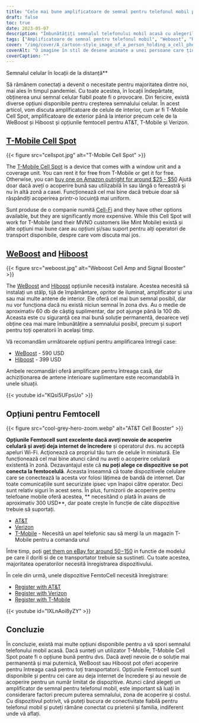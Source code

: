 ```yaml
---
title: "Cele mai bune amplificatoare de semnal pentru telefonul mobil pentru uz casnic"
draft: false
toc: true
date: 2023-05-07
description: "Îmbunătățiți semnalul telefonului mobil acasă cu alegerile noastre de top pentru conectivitate fiabilă și acoperire pe toată casa."
tags: ["Amplificatoare de semnal pentru telefonul mobil", "Weboost", "Hiboost", "Conectivitate la domiciliu", "Acoperire telefon mobil", "Femtocelulă", "Amplificatoare de semnal celular", "Amplificatoare de semnal wireless", "Dispozitive de amplificare a semnalului", "Conectivitate mobilă", "Recepție telefon mobil", "Internet de acasă", "Amplificatoare wireless", "Electronică", "Îmbunătățirea locuinței", "Telecomunicatii", "Tehnologie", "Case inteligente", "Apel Wifi", "Rețea de telefonie mobilă"]
cover: "/img/cover/A_cartoon-style_image_of_a_person_holding_a_cell_phone.png"
coverAlt: "O imagine în stil de desene animate a unei persoane care ține un telefon mobil și stă lângă un amplificator cu barele de semnal în creștere."
coverCaption: ""
---
```

 Semnalul celular în locații de la distanță**

Să rămânem conectați a devenit o necesitate pentru majoritatea dintre noi, mai ales în timpul pandemiei. Cu toate acestea, în locații îndepărtate, obținerea unui semnal celular fiabil poate fi o provocare. Din fericire, există diverse opțiuni disponibile pentru creșterea semnalului celular. În acest articol, vom discuta amplificatoare de celule de interior, cum ar fi T-Mobile Cell Spot, amplificatoare de exterior până la interior precum cele de la WeBoost și Hiboost și opțiunile femtocell pentru AT&T, T-Mobile și Verizon.

## [T-Mobile Cell Spot](https://amzn.to/41cXppc)

{{< figure src="cellspot.jpg" alt="T-Mobile Cell Spot" >}}

The [T-Mobile Cell Spot](https://amzn.to/41cXppc) is a device that comes with a window unit and a coverage unit. You can rent it for free from T-Mobile or get it for free. Otherwise, you can [buy one on Amazon outright for around $25 - $50](https://amzn.to/41cXppc) Ajută doar dacă aveți o acoperire bună sau utilizabilă în sau lângă o fereastră și nu în altă zonă a casei. Funcționează cel mai bine dacă trebuie doar să răspândiți acoperirea printr-o locuință mai uniform.

Sunt produse de o companie numită [Cell-Fi](https://nextivityinc.com/products/) and they have other options available, but they are significantly more expensive. While this Cell Spot will work for T-Mobile (and their MVNO customers like Mint Mobile) există și alte opțiuni mai bune care au opțiuni și/sau suport pentru alți operatori de transport disponibile, despre care vom discuta mai jos.

## [WeBoost](https://amzn.to/42chuNG) and [Hiboost](https://amzn.to/3NPsSL6)

{{< figure src="weboost.jpg" alt="Weboost Cell Amp and Signal Booster" >}}

The [WeBoost](https://amzn.to/42chuNG) and [Hiboost](https://amzn.to/3NPsSL6) opțiunile necesită instalare. Acestea necesită să instalați un stâlp, tijă de împământare, opritor de iluminat, amplificator și una sau mai multe antene de interior. Ele oferă cel mai bun semnal posibil, dar nu vor funcționa dacă nu există niciun semnal în zona dvs. Au o medie de aproximativ 60 db de câștig suplimentar, dar pot ajunge până la 100 db. Aceasta este cu siguranță cea mai bună soluție permanentă, deoarece veți obține cea mai mare îmbunătățire a semnalului posibil, precum și suport pentru toți operatorii în același timp.

Vă recomandăm următoarele opțiuni pentru amplificarea întregii case:

- [WeBoost](https://amzn.to/42chuNG) - 590 USD
- [Hiboost](https://amzn.to/3NPsSL6) - 399 USD

Ambele recomandări oferă amplificare pentru întreaga casă, dar achiziționarea de antene interioare suplimentare este recomandabilă în unele situații.

{{< youtube id="KQsi5UFpsUo" >}}

## Opțiuni pentru Femtocell

{{< figure src="cool-grey-hero-zoom.webp" alt="AT&T Cell Booster" >}}

**Opțiunile Femtocell sunt excelente dacă aveți nevoie de acoperire celulară și aveți deja internet de încredere** și operatorul dvs. nu acceptă apeluri Wi-Fi.
Acţionează ca propriul tău turn de celule în miniatură.
Ele funcționează cel mai bine atunci când nu aveți o acoperire celulară existentă în zonă.
Dezavantajul este că **nu poți alege ce dispozitive se pot conecta la femtocelulă**. Aceasta înseamnă că toate dispozitivele celulare care se conectează la acesta vor folosi lățimea de bandă de internet. Dar toate comunicațiile sunt securizate ipsec vpn înapoi către operator. Deci sunt relativ siguri în acest sens.
În plus, furnizorii de acoperire pentru telefoane mobile oferă acestea, ** necesitând o plată în avans de aproximativ 300 USD**, dar poate crește în funcție de câte dispozitive trebuie să suportați.
 
- [AT&T](https://www.att.com/buy/accessories/Specialty-Items/att-cell-booster.html)
- [Verizon](https://www.verizon.com/products/verizon-lte-network-extender/)
- [T-Mobile](https://www.t-mobile.com/support/coverage/4g-lte-cellspot) - Necesită un apel telefonic sau să mergi la un magazin T-Mobile pentru a comanda unul

Între timp, poți [get them on eBay for around $50-$150](https://www.ebay.com/sch/i.html?_nkw=femtocell) in functie de modelul pe care il doriti si de ce transportator trebuie sa sustineti. Cu toate acestea, majoritatea operatorilor necesită înregistrarea dispozitivului.

În cele din urmă, unele dispozitive FemtoCell necesită înregistrare:

- [Register with AT&T](https://www.att.com/device-support/article/wireless/KM1458172/ATT/ATTSS2FII)
- [Register with Verizon](https://www.verizonwireless.com/content/wcms/overlays/register-signal-booster.html)
- [Register with T-Mobile](https://www.t-mobile.com/support/coverage/4g-lte-cellspot)

{{< youtube id="IXLnAoi8yZY" >}}

## Concluzie

În concluzie, există mai multe opțiuni disponibile pentru a vă spori semnalul telefonului mobil acasă. Dacă sunteți un utilizator T-Mobile, T-Mobile Cell Spot poate fi o opțiune bună pentru dvs. Dacă aveți nevoie de o soluție mai permanentă și mai puternică, WeBoost sau Hiboost pot oferi acoperire pentru întreaga casă pentru toți transportatorii. Opțiunile Femtocell sunt disponibile și pentru cei care au deja internet de încredere și au nevoie de acoperire pentru un număr limitat de dispozitive. Atunci când alegeți un amplificator de semnal pentru telefonul mobil, este important să luați în considerare factori precum puterea semnalului, zona de acoperire și costul. Cu dispozitivul potrivit, vă puteți bucura de conectivitate fiabilă pentru telefonul mobil și puteți rămâne conectat cu prietenii și familia, indiferent unde vă aflați.

